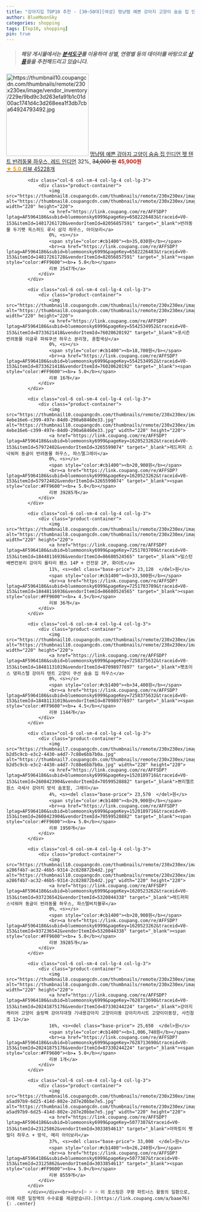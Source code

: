 ```yaml
---
title: "강아지집 TOP10 추천 - [30~50대][여성] 멍냥템 예쁜 강아지 고양이 숨숨 집 인디언 펫 텐트 반려동물 하우스, 레드 인디언"
author: BlueMoonSky
categories: shopping
tags: [Top10, shopping]
pin: true
---
```


> ##### 해당 게시물에서는 [**분석도구**](https://itemscout.io/)를 이용하여 **성별**, **연령별** 등의 데이터를 바탕으로 [**상품**](https://link.coupang.com/a/baae76)들을 추천해드리고 있습니다.
<div class="container"><div class="row">
            <div class="col-6 col-sm-4 col-lg-4 col-lg-3">
                <div class="product-container">
                    <img src="https://thumbnail10.coupangcdn.com/thumbnails/remote/230x230ex/image/vendor_inventory/229e/9bd9c3d263efa91b1c01d00ac1741d4c3d268eea1f3db7cba64924793492.jpg" alt="https://thumbnail10.coupangcdn.com/thumbnails/remote/230x230ex/image/vendor_inventory/229e/9bd9c3d263efa91b1c01d00ac1741d4c3d268eea1f3db7cba64924793492.jpg" width="220" height="220">
                    <a href="https://link.coupang.com/re/AFFSDP?lptag=AF5964186&subid=bluemoonsky6999&pageKey=7619799802&traceid=V0-153&itemId=20199371188&vendorItemId=87290137618" target="_blank">멍냥템 예쁜 강아지 고양이 숨숨 집 인디언 펫 텐트 반려동물 하우스, 레드 인디언</a>
                    32%, <s><del class="base-price"> 34,000  </del>원</s> 
                    <span style="color:#cb1400"><b>45,900원</b></span>
                    <br><a href="https://link.coupang.com/re/AFFSDP?lptag=AF5964186&subid=bluemoonsky6999&pageKey=7619799802&traceid=V0-153&itemId=20199371188&vendorItemId=87290137618" target="_blank"><span style="color:#FF9600"><b>★ 5.0</b></span>
                    리뷰 45228개</a>
                </div>
            </div>
            
            <div class="col-6 col-sm-4 col-lg-4 col-lg-3">
                <div class="product-container">
                    <img src="https://thumbnail8.coupangcdn.com/thumbnails/remote/230x230ex/image/rs_quotation_api/4feyjqfp/7ea5127b55274c8bb8719d28dea868ec.jpg" alt="https://thumbnail8.coupangcdn.com/thumbnails/remote/230x230ex/image/rs_quotation_api/4feyjqfp/7ea5127b55274c8bb8719d28dea868ec.jpg" width="220" height="220">
                    <a href="https://link.coupang.com/re/AFFSDP?lptag=AF5964186&subid=bluemoonsky6999&pageKey=6582226483&traceid=V0-153&itemId=14817261728&vendorItemId=82056857591" target="_blank">반려동물 두기펫 옥스퍼드 루시 삼각 하우스, 아이보리</a>
                    0%, <s></s> 
                    <span style="color:#cb1400"><b>35,030원</b></span>
                    <br><a href="https://link.coupang.com/re/AFFSDP?lptag=AF5964186&subid=bluemoonsky6999&pageKey=6582226483&traceid=V0-153&itemId=14817261728&vendorItemId=82056857591" target="_blank"><span style="color:#FF9600"><b>★ 5.0</b></span>
                    리뷰 2547개</a>
                </div>
            </div>
            
            <div class="col-6 col-sm-4 col-lg-4 col-lg-3">
                <div class="product-container">
                    <img src="https://thumbnail8.coupangcdn.com/thumbnails/remote/230x230ex/image/rs_quotation_api/km4wof4k/76c3f1cdefd44a329dbbe28d163b0ec1.jpg" alt="https://thumbnail8.coupangcdn.com/thumbnails/remote/230x230ex/image/rs_quotation_api/km4wof4k/76c3f1cdefd44a329dbbe28d163b0ec1.jpg" width="220" height="220">
                    <a href="https://link.coupang.com/re/AFFSDP?lptag=AF5964186&subid=bluemoonsky6999&pageKey=5542534952&traceid=V0-153&itemId=8733621418&vendorItemId=76020620192" target="_blank">포시즌 반려동물 이글루 파워쿠션 하우스 분리형, 혼합색상</a>
                    0%, <s></s> 
                    <span style="color:#cb1400"><b>18,700원</b></span>
                    <br><a href="https://link.coupang.com/re/AFFSDP?lptag=AF5964186&subid=bluemoonsky6999&pageKey=5542534952&traceid=V0-153&itemId=8733621418&vendorItemId=76020620192" target="_blank"><span style="color:#FF9600"><b>★ 5.0</b></span>
                    리뷰 16개</a>
                </div>
            </div>
            
            <div class="col-6 col-sm-4 col-lg-4 col-lg-3">
                <div class="product-container">
                    <img src="https://thumbnail10.coupangcdn.com/thumbnails/remote/230x230ex/image/retail/images/7497994884651268-4ebe16e6-c399-497e-84d0-290a68460e33.jpg" alt="https://thumbnail10.coupangcdn.com/thumbnails/remote/230x230ex/image/retail/images/7497994884651268-4ebe16e6-c399-497e-84d0-290a68460e33.jpg" width="220" height="220">
                    <a href="https://link.coupang.com/re/AFFSDP?lptag=AF5964186&subid=bluemoonsky6999&pageKey=1620523262&traceid=V0-153&itemId=57972402&vendorItemId=3265599074" target="_blank">레드퍼피 스넉워머 동글이 반려동물 하우스, 파스텔그레이</a>
                    0%, <s></s> 
                    <span style="color:#cb1400"><b>20,900원</b></span>
                    <br><a href="https://link.coupang.com/re/AFFSDP?lptag=AF5964186&subid=bluemoonsky6999&pageKey=1620523262&traceid=V0-153&itemId=57972402&vendorItemId=3265599074" target="_blank"><span style="color:#FF9600"><b>★ 5.0</b></span>
                    리뷰 39285개</a>
                </div>
            </div>
            
            <div class="col-6 col-sm-4 col-lg-4 col-lg-3">
                <div class="product-container">
                    <img src="https://thumbnail8.coupangcdn.com/thumbnails/remote/230x230ex/image/vendor_inventory/90a6/46d67d51beb226e8849bd34787d33d5ac1bad0472307c395d1d52e483749.jpg" alt="https://thumbnail8.coupangcdn.com/thumbnails/remote/230x230ex/image/vendor_inventory/90a6/46d67d51beb226e8849bd34787d33d5ac1bad0472307c395d1d52e483749.jpg" width="220" height="220">
                    <a href="https://link.coupang.com/re/AFFSDP?lptag=AF5964186&subid=bluemoonsky6999&pageKey=7251703709&traceid=V0-153&itemId=18448116936&vendorItemId=86680524565" target="_blank">밀스턴 배변칸분리 강아지 울타리 펜스 14P + 안전문 2P, 화이트</a>
                    11%, <s><del class="base-price"> 23,120  </del>원</s> 
                    <span style="color:#cb1400"><b>33,500원</b></span>
                    <br><a href="https://link.coupang.com/re/AFFSDP?lptag=AF5964186&subid=bluemoonsky6999&pageKey=7251703709&traceid=V0-153&itemId=18448116936&vendorItemId=86680524565" target="_blank"><span style="color:#FF9600"><b>★ 4.5</b></span>
                    리뷰 36개</a>
                </div>
            </div>
            
            <div class="col-6 col-sm-4 col-lg-4 col-lg-3">
                <div class="product-container">
                    <img src="https://thumbnail10.coupangcdn.com/thumbnails/remote/230x230ex/image/vendor_inventory/2adb/9b46d51f91ace873a748342e40d29e8a97fa2176d868e7c2e5884e8d1785.jpg" alt="https://thumbnail10.coupangcdn.com/thumbnails/remote/230x230ex/image/vendor_inventory/2adb/9b46d51f91ace873a748342e40d29e8a97fa2176d868e7c2e5884e8d1785.jpg" width="220" height="220">
                    <a href="https://link.coupang.com/re/AFFSDP?lptag=AF5964186&subid=bluemoonsky6999&pageKey=7258375632&traceid=V0-153&itemId=18481131019&vendorItemId=87098977697" target="_blank">펫초이스 댕피스텔 강아지 텐트 고양이 쿠션 숨숨 집 하우스</a>
                    0%, <s></s> 
                    <span style="color:#cb1400"><b>34,400원</b></span>
                    <br><a href="https://link.coupang.com/re/AFFSDP?lptag=AF5964186&subid=bluemoonsky6999&pageKey=7258375632&traceid=V0-153&itemId=18481131019&vendorItemId=87098977697" target="_blank"><span style="color:#FF9600"><b>★ 4.5</b></span>
                    리뷰 1144개</a>
                </div>
            </div>
            
            <div class="col-6 col-sm-4 col-lg-4 col-lg-3">
                <div class="product-container">
                    <img src="https://thumbnail7.coupangcdn.com/thumbnails/remote/230x230ex/image/retail/images/7810794429203945-b2d5c9cb-e3c2-4430-a4d7-7c88e6bb7b0a.jpg" alt="https://thumbnail7.coupangcdn.com/thumbnails/remote/230x230ex/image/retail/images/7810794429203945-b2d5c9cb-e3c2-4430-a4d7-7c88e6bb7b0a.jpg" width="220" height="220">
                    <a href="https://link.coupang.com/re/AFFSDP?lptag=AF5964186&subid=bluemoonsky6999&pageKey=1520189716&traceid=V0-153&itemId=2608423904&vendorItemId=70599528882" target="_blank">쁘리엘르 원스 극세사 강아지 방석 솜포함, 그레이</a>
                    4%, <s><del class="base-price"> 23,570  </del>원</s> 
                    <span style="color:#cb1400"><b>29,900원</b></span>
                    <br><a href="https://link.coupang.com/re/AFFSDP?lptag=AF5964186&subid=bluemoonsky6999&pageKey=1520189716&traceid=V0-153&itemId=2608423904&vendorItemId=70599528882" target="_blank"><span style="color:#FF9600"><b>★ 5.0</b></span>
                    리뷰 1950개</a>
                </div>
            </div>
            
            <div class="col-6 col-sm-4 col-lg-4 col-lg-3">
                <div class="product-container">
                    <img src="https://thumbnail10.coupangcdn.com/thumbnails/remote/230x230ex/image/retail/images/7620414483841639-a286f4b7-ac32-46b5-9314-2c828872b4d2.jpg" alt="https://thumbnail10.coupangcdn.com/thumbnails/remote/230x230ex/image/retail/images/7620414483841639-a286f4b7-ac32-46b5-9314-2c828872b4d2.jpg" width="220" height="220">
                    <a href="https://link.coupang.com/re/AFFSDP?lptag=AF5964186&subid=bluemoonsky6999&pageKey=1620523262&traceid=V0-153&itemId=937236542&vendorItemId=5320844338" target="_blank">레드퍼피 스넉워머 동글이 반려동물 하우스, 파스텔비치블루</a>
                    0%, <s></s> 
                    <span style="color:#cb1400"><b>20,900원</b></span>
                    <br><a href="https://link.coupang.com/re/AFFSDP?lptag=AF5964186&subid=bluemoonsky6999&pageKey=1620523262&traceid=V0-153&itemId=937236542&vendorItemId=5320844338" target="_blank"><span style="color:#FF9600"><b>★ 5.0</b></span>
                    리뷰 39285개</a>
                </div>
            </div>
            
            <div class="col-6 col-sm-4 col-lg-4 col-lg-3">
                <div class="product-container">
                    <img src="https://thumbnail8.coupangcdn.com/thumbnails/remote/230x230ex/image/vendor_inventory/33ac/9491238f52d1c3538321f099811b63de339e7fa075dd8f9b8693188c23ac.jpg" alt="https://thumbnail8.coupangcdn.com/thumbnails/remote/230x230ex/image/vendor_inventory/33ac/9491238f52d1c3538321f099811b63de339e7fa075dd8f9b8693188c23ac.jpg" width="220" height="220">
                    <a href="https://link.coupang.com/re/AFFSDP?lptag=AF5964186&subid=bluemoonsky6999&pageKey=7628713690&traceid=V0-153&itemId=20241875176&vendorItemId=87330244224" target="_blank">강아지캐리어 고양이 슬링백 강아지대형 기내용강아지 고양이이동 강아지카시트 고양이이동장, 사진참조 12</a>
                    16%, <s><del class="base-price"> 25,650  </del>원</s> 
                    <span style="color:#cb1400"><b>1,006,740원</b></span>
                    <br><a href="https://link.coupang.com/re/AFFSDP?lptag=AF5964186&subid=bluemoonsky6999&pageKey=7628713690&traceid=V0-153&itemId=20241875176&vendorItemId=87330244224" target="_blank"><span style="color:#FF9600"><b>★ 5.0</b></span>
                    리뷰 1개</a>
                </div>
            </div>
            
            <div class="col-6 col-sm-4 col-lg-4 col-lg-3">
                <div class="product-container">
                    <img src="https://thumbnail6.coupangcdn.com/thumbnails/remote/230x230ex/image/retail/images/4372241137775216-a5ad97b9-6d25-414d-802e-2d7e20bbe7e5.jpg" alt="https://thumbnail6.coupangcdn.com/thumbnails/remote/230x230ex/image/retail/images/4372241137775216-a5ad97b9-6d25-414d-802e-2d7e20bbe7e5.jpg" width="220" height="220">
                    <a href="https://link.coupang.com/re/AFFSDP?lptag=AF5964186&subid=bluemoonsky6999&pageKey=5077387&traceid=V0-153&itemId=23125862&vendorItemId=3033854613" target="_blank">아하토이 펫빌더 하우스 + 방석, 메리 아이보리</a>
                    37%, <s><del class="base-price"> 33,000  </del>원</s> 
                    <span style="color:#cb1400"><b>26,240원</b></span>
                    <br><a href="https://link.coupang.com/re/AFFSDP?lptag=AF5964186&subid=bluemoonsky6999&pageKey=5077387&traceid=V0-153&itemId=23125862&vendorItemId=3033854613" target="_blank"><span style="color:#FF9600"><b>★ 5.0</b></span>
                    리뷰 8559개</a>
                </div>
            </div>
            </div></div><br><br>[💦 💦 💦 이 포스팅은 쿠팡 파트너스 활동의 일환으로, 이에 따른 일정액의 수수료를 제공받습니다.](https://link.coupang.com/a/baae76){: .center}